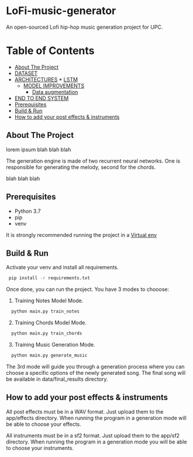 # LoFi-music-generator
An open-sourced Lofi hip-hop music generation project for UPC. 

Table of Contents
=================

  * [About The Project](#introduction-and-motivation)
  * [DATASET](#dataset)
  * [ARCHITECTURES](#architecture-and-results)
	     * [LSTM](#classifier-neural-network)
	 * [MODEL IMPROVEMENTS](#model-improvements)
		* [Data augmentation](#data-augmentation---trial-i)
  * [END TO END SYSTEM](#end-to-end-system)
  * [Prerequisites](#prerequisites)
  * [Build & Run](#build-run)
  * [How to add your post effects & instruments](#how-to-add-your-post-effects-instruments)
	 

## About The Project
lorem ipsum blah blah blah

The generation engine is made of two recurrent neural networks. One is responsible for generating the melody, second for the chords.

blah blah blah

## Prerequisites

* Python 3.7
* pip
* venv

It is strongly recommended running the project in a [Virtual env](https://docs.python.org/3/tutorial/venv.html)

## Build & Run


Activate your venv and install all requirements.
 ```sh
  pip install -r requirements.txt
  ```
Once done, you can run the project. You have 3 modes to chooose:
1. Training Notes Model Mode. 
```sh
  python main.py train_notes
  ```
2. Training Chords Model Mode. 
```sh
  python main.py train_chords
  ```
3. Training Music Generation Mode. 
```sh
  python main.py generate_music
  ```

The 3rd mode will guide you through a generation process where you can choose a specific options of the newly generated song.
The final song will be available in data/final_results directory.

## How to add your post effects & instruments

All post effects must be in a WAV format. Just upload them to the app/effects directory. When running the program in a generation mode will be able to choose your effects.

All instruments must be in a sf2 format. Just upload them to the app/sf2 directory. When running the program in a generation mode you will be able to choose your instruments.






